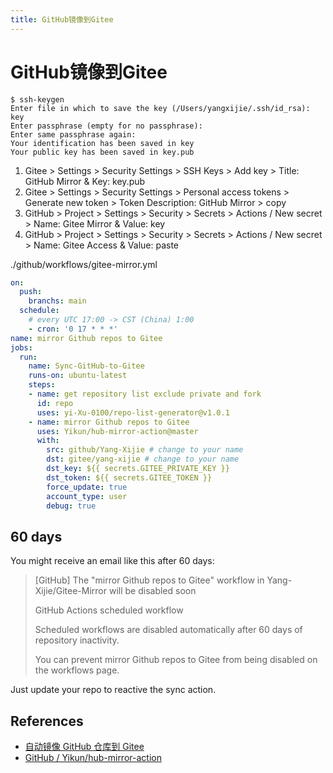 ```yaml
---
title: GitHub镜像到Gitee
---
```


# GitHub镜像到Gitee

```
$ ssh-keygen
Enter file in which to save the key (/Users/yangxijie/.ssh/id_rsa): key
Enter passphrase (empty for no passphrase):
Enter same passphrase again:
Your identification has been saved in key
Your public key has been saved in key.pub
```

1. Gitee > Settings > Security Settings > SSH Keys > Add key > Title: GitHub Mirror & Key: key.pub
1. Gitee > Settings > Security Settings > Personal access tokens > Generate new token > Token Description: GitHub Mirror > copy
1. GitHub > Project > Settings > Security > Secrets > Actions / New secret > Name: Gitee Mirror & Value: key
1. GitHub > Project > Settings > Security > Secrets > Actions / New secret > Name: Gitee Access & Value: paste

./github/workflows/gitee-mirror.yml

```yml
on:
  push:
    branchs: main  
  schedule:
    # every UTC 17:00 -> CST (China) 1:00
    - cron: '0 17 * * *'
name: mirror Github repos to Gitee
jobs:
  run:
    name: Sync-GitHub-to-Gitee
    runs-on: ubuntu-latest
    steps:
    - name: get repository list exclude private and fork
      id: repo
      uses: yi-Xu-0100/repo-list-generator@v1.0.1
    - name: mirror Github repos to Gitee
      uses: Yikun/hub-mirror-action@master
      with:
        src: github/Yang-Xijie # change to your name
        dst: gitee/yang-xijie # change to your name
        dst_key: ${{ secrets.GITEE_PRIVATE_KEY }}
        dst_token: ${{ secrets.GITEE_TOKEN }}
        force_update: true
        account_type: user
        debug: true
```

## 60 days

You might receive an email like this after 60 days:

> [GitHub] The "mirror Github repos to Gitee" workflow in Yang-Xijie/Gitee-Mirror will be disabled soon
> 
> GitHub Actions scheduled workflow
> 
> Scheduled workflows are disabled automatically after 60 days of repository inactivity.
>
> You can prevent mirror Github repos to Gitee from being disabled on the workflows page.

Just update your repo to reactive the sync action.

## References

- [自动镜像 GitHub 仓库到 Gitee](https://shixiangwang.github.io/sync2gitee/)
- [GitHub / Yikun/hub-mirror-action](https://github.com/Yikun/hub-mirror-action)
